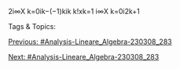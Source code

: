 2i∞X
k=0ik−(−1)kik
k!xk=1
i∞X
k=0i2k+1

   Tags & Topics:
   

[Previous: #Analysis-Lineare_Algebra-230308_283](Analysis-Lineare_Algebra-230308_283.md)

[Next: #Analysis-Lineare_Algebra-230308_283](Analysis-Lineare_Algebra-230308_283.md)